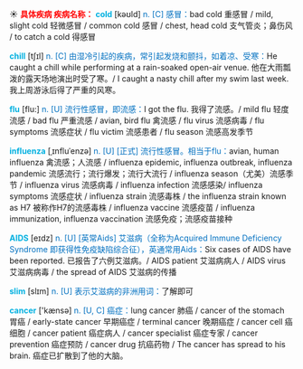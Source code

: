 ☀ <font color="red">**具体疾病 疾病名称：**</font>
<font color="sky blue">**cold**</font> [kəʊld] 
<font color="#0070c0">n. [C] 感冒：</font>bad cold 重感冒 / mild, slight cold 轻微感冒 / common cold 感冒 / chest, head cold 支气管炎；鼻伤风 / to catch a cold 得感冒
           
<font color="sky blue">**chill**</font> [tʃɪl]
<font color="#0070c0">n. [C] 由湿冷引起的疾病，常引起发烧和颤抖，如着凉、受寒：</font>He caught a chill while performing at a rain-soaked open-air venue. 他在大雨瓢泼的露天场地演出时受了寒。/ I caught a nasty chill after my swim last week. 我上周游泳后得了严重的风寒。

<font color="sky blue">**flu**</font> [flu:] 
<font color="#0070c0">n. [U] 流行性感冒，即流感：</font>I got the flu. 我得了流感。/ mild flu 轻度流感 / bad flu 严重流感 / avian, bird flu 禽流感 / flu virus 流感病毒 / flu symptoms 流感症状 / flu victim 流感患者 / flu season 流感高发季节

<font color="sky blue">**influenza**</font> [ˌɪnfluˈenzə]
<font color="#0070c0">n. [U] [正式] 流行性感冒。相当于flu：</font>avian, human influenza 禽流感；人流感 / influenza epidemic, influenza outbreak, influenza pandemic 流感流行；流行爆发；流行大流行 / influenza season（尤美）流感季节 / influenza virus 流感病毒 / influenza infection 流感感染/ influenza symptoms 流感症状 / influenza strain 流感毒株 / the influenza strain known as H7 被称作H7的流感毒株 / influenza vaccine 流感疫苗 / influenza immunization, influenza vaccination 流感免疫；流感疫苗接种

<font color="sky blue">**AIDS**</font> [eɪdz] 
<font color="#0070c0">n. [U] [英常Aids] 艾滋病（全称为Acquired Immune Deficiency Syndrome 即获得性免疫缺陷综合征），英通常用Aids：</font>Six cases of AIDS have been reported. 已报告了六例艾滋病。/ AIDS patient 艾滋病病人 / AIDS virus 艾滋病病毒 / the spread of AIDS 艾滋病的传播

<font color="sky blue">**slim**</font> [slɪm] 
<font color="#0070c0">n. [U] 表示艾滋病的非洲用词：</font>了解即可

<font color="sky blue">**cancer**</font> ['kænsə] 
<font color="#0070c0">n. [U, C] 癌症：</font>lung cancer 肺癌 / cancer of the stomach 胃癌 / early-state cancer 早期癌症 / terminal cancer 晚期癌症 / cancer cell 癌细胞 / cancer patient 癌症病人 / cancer specialist 癌症专家 / cancer prevention 癌症预防 / cancer drug 抗癌药物 / The cancer has spread to his brain. 癌症已扩散到了他的大脑。
